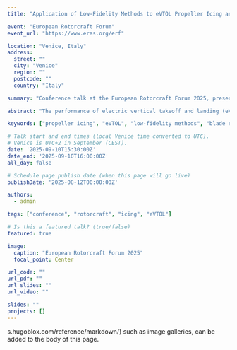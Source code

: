 ```yaml
---
title: "Application of Low-Fidelity Methods to eVTOL Propeller Icing and Performance Degradation"

event: "European Rotorcraft Forum"
event_url: "https://www.eras.org/erf"

location: "Venice, Italy"
address:
  street: ""
  city: "Venice"
  region: ""
  postcode: ""
  country: "Italy"

summary: "Conference talk at the European Rotorcraft Forum 2025, presenting Paper 155 on low-fidelity methods for eVTOL propeller icing and performance degradation."

abstract: "The performance of electric vertical takeoff and landing (eVTOL) vehicles can be significantly degraded by ice accretion on propeller blades during flight through supercooled clouds. While high-fidelity icing tools are available, their computational cost limits rapid design-space exploration. This study presents a low-fidelity, modular framework that couples blade element momentum theory (BEMT) with two-dimensional icing models to predict both ice accretion and performance degradation. Experimental data from NASA Glenn's Icing Research Tunnel for 28-inch and 36-inch diameter carbon fiber propellers serve as validation for the methodology. Ice shapes for both rime and glaze conditions are simulated using single- and multi-step approaches with LEWICE and GTICE2D. Comparisons with tunnel data demonstrate that the approach captures reasonably well the trends in impingement limits, ice thickness, and collection efficiency, while preserving computational efficiency. The results highlight the utility of low-fidelity tools for assessing the effects of icing in early-stage design and operational analysis of eVTOL propulsion systems."

keywords: ["propeller icing", "eVTOL", "low-fidelity methods", "blade element momentum theory", "ice accretion", "LEWICE", "GTICE2D", "performance degradation"]

# Talk start and end times (local Venice time converted to UTC).
# Venice is UTC+2 in September (CEST).
date: '2025-09-10T15:30:00Z'
date_end: '2025-09-10T16:00:00Z'
all_day: false

# Schedule page publish date (when this page will go live)
publishDate: '2025-08-12T00:00:00Z'

authors:
  - admin

tags: ["conference", "rotorcraft", "icing", "eVTOL"]

# Is this a featured talk? (true/false)
featured: true

image:
  caption: "European Rotorcraft Forum 2025"
  focal_point: Center

url_code: ""
url_pdf: ""
url_slides: ""
url_video: ""

slides: ""
projects: []
---
```

s.hugoblox.com/reference/markdown/) such as image galleries, can be added to the body of this page.
